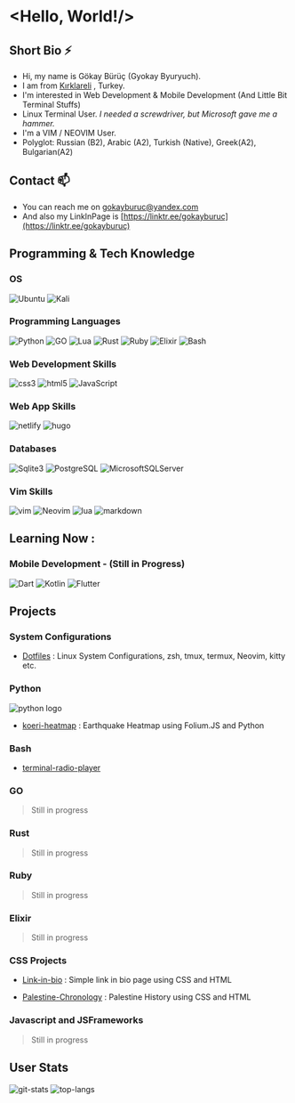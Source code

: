 # <Hello, World!/>
 
## Short Bio ⚡
- Hi, my name is Gökay Bürüç (Gyokay Byuryuch).
- I am from [Kırklareli](https://maps.app.goo.gl/JJyV2UTdzu4DWVKG9) , Turkey. 
- I'm interested in Web Development & Mobile Development (And Little Bit Terminal Stuffs)
- Linux Terminal User. *I needed a screwdriver, but Microsoft gave me a hammer.*  
- I'm a VIM / NEOVIM User. 
- Polyglot: Russian (B2), Arabic (A2), Turkish (Native), Greek(A2), Bulgarian(A2)

## Contact 📫
- You can reach me on [gokayburuc@yandex.com](mailto:gokayburuc@yandex.com) 
- And also  my LinkInPage is [https://linktr.ee/gokayburuc](https://linktr.ee/gokayburuc) 

## Programming & Tech Knowledge

### OS

![Ubuntu](https://img.shields.io/badge/ubuntu-E95420?style=for-the-badge&logo=ubuntu&logoColor=white) 
![Kali](https://img.shields.io/badge/kalilinux-557C94?style=for-the-badge&logo=kali-linux&logoColor=white) 

### Programming Languages 
![Python](https://img.shields.io/badge/python-031036?style=for-the-badge&logo=python&logoColor=yellow)
![GO](https://img.shields.io/badge/go-0d84bf?style=for-the-badge&logo=go&logoColor=white) 
![Lua](https://img.shields.io/badge/lua-2b0081?style=for-the-badge&logo=lua&logoColor=white)
![Rust](https://img.shields.io/badge/rust-f76200?style=for-the-badge&logo=rust&logoColor=black)
![Ruby](https://img.shields.io/badge/ruby-b70000?style=for-the-badge&logo=ruby&logoColor=black)
![Elixir](https://img.shields.io/badge/elixir-4d0057?style=for-the-badge&logo=elixir&logoColor=white)
![Bash](https://img.shields.io/badge/bash-282e34?style=for-the-badge&logo=gnu-bash&logoColor=4EAA25)

### Web Development Skills  
![css3](https://img.shields.io/badge/CSS3-1572B6?style=for-the-badge&logo=css3&logoColor=white)
![html5](https://img.shields.io/badge/HTML5-E34F26?style=for-the-badge&logo=html5&logoColor=white) 
![JavaScript](https://img.shields.io/badge/javascript-f2ea00?style=for-the-badge&logo=javascript&logoColor=black)

### Web App Skills 
![netlify](https://img.shields.io/badge/Netlify-00C7B7?style=for-the-badge&logo=netlify&logoColor=white) 
![hugo](https://img.shields.io/badge/Hugo-800080?style=for-the-badge&logo=hugo&logoColor=white) 

### Databases 
![Sqlite3](https://img.shields.io/badge/sqlite-003B57?style=for-the-badge&logo=sqlite&logoColor=white)
![PostgreSQL](https://img.shields.io/badge/postgresql-003B57?style=for-the-badge&logo=postgresql&logoColor=white)
![MicrosoftSQLServer](https://img.shields.io/badge/microsoftsqlserver-CC2927?style=for-the-badge&logo=microsoftsqlserver&logoColor=white)

### Vim Skills 
![vim](https://img.shields.io/badge/vim-019733?style=for-the-badge&logo=vim&logoColor=black) 
![Neovim](https://img.shields.io/badge/neovim-57A143?style=for-the-badge&logo=neovim&logoColor=white) 
![lua](https://img.shields.io/badge/Lua-2C2D72?style=for-the-badge&logo=lua&logoColor=white) 
![markdown](https://img.shields.io/badge/Markdown-000000?style=for-the-badge&logo=markdown&logoColor=white) 

## Learning Now :  

### Mobile Development  - (Still in Progress) 
![Dart](https://img.shields.io/badge/dart-0175C2?style=for-the-badge&logo=dart&logoColor=white)
![Kotlin](https://img.shields.io/badge/kotlin-7F52FF?style=for-the-badge&logo=kotlin&logoColor=white)
![Flutter](https://img.shields.io/badge/flutter-02569B?style=for-the-badge&logo=flutter&logoColor=white)


## Projects 

### System Configurations 
- [Dotfiles](https://github.com/gokayburuc/mydotfiles) :  Linux System Configurations, zsh, tmux, termux, Neovim, kitty etc. 

### Python 
![python logo](https://img.shields.io/badge/python-3776AB?style=flat&logo=python&logoColor=yellow)
- [koeri-heatmap](https://github.com/gokayburuc/koeri-heatmap) :  Earthquake Heatmap using Folium.JS and Python 

### Bash 

- [terminal-radio-player](https://github.com/gokayburuc/bash_radio_player) 

### GO 

> Still in progress 

### Rust 

> Still in progress 

### Ruby 

> Still in progress 

### Elixir 

> Still in progress 

### CSS Projects 

- [Link-in-bio](https://github.com/gokayburuc/link-in-bio)  : Simple link in bio page using CSS and HTML

- [Palestine-Chronology](https://github.com/gokayburuc/palestine-history) : Palestine History using CSS and HTML

### Javascript and JSFrameworks 

> Still in progress 


## User Stats 

![git-stats](https://github-readme-stats.vercel.app/api?username=gokayburuc&show_icons=true)
![top-langs](https://github-readme-stats.vercel.app/api/top-langs/?username=gokayburuc&layout=donut)
